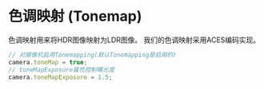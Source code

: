 # 色调映射 (Tonemap)

色调映射用来将HDR图像映射为LDR图像。
我们的色调映射采用ACES编码实现。

```javascript
// 对摄像机启用Tonemapping(默认Tonemapping是启用的)
camera.toneMap = true;
// toneMapExposure属性控制曝光度
camera.toneMapExposure = 1.5;
```

<div class="showcase" case="tut-27" style="width:600px;height:800px;"></div>

